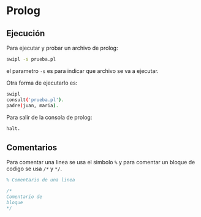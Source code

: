 # Prolog

## Ejecución

Para ejecutar y probar un archivo de prolog:

```bash
swipl -s prueba.pl
```
el parametro `-s` es para indicar que archivo se va a ejecutar.


Otra forma de ejecutarlo es:

```bash
swipl
consult('prueba.pl').
padre(juan, maria).
```


Para salir de la consola de prolog:

```bash
halt.
```

## Comentarios

Para comentar una linea se usa el simbolo `%` y para comentar un bloque de codigo se usa `/*` y `*/`.

```prolog
% Comentario de una linea

/*
Comentario de 
bloque
*/
```

